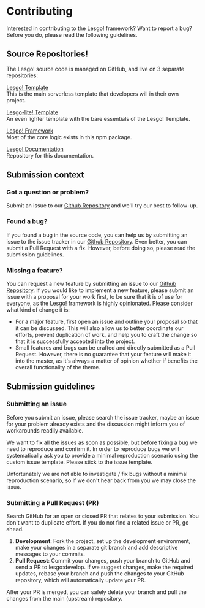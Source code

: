 # Contributing

Interested in contributing to the Lesgo! framework? Want to report a bug? Before you do, please read the following guidelines.

## Source Repositories!
The Lesgo! source code is managed on GitHub, and live on 3 separate repositories:

[Lesgo! Template](https://github.com/reflex-media/lesgo)  
This is the main serverless template that developers will in their own project.

[Lesgo-lite! Template](https://github.com/reflex-media/lesgo-lite)  
An even lighter template with the bare essentials of the Lesgo! Template.

[Lesgo! Framework](https://github.com/reflex-media/lesgo-framework)  
Most of the core logic exists in this npm package.

[Lesgo! Documentation](https://github.com/reflex-media/lesgo-docs)  
Repository for this documentation.

## Submission context

### Got a question or problem?
Submit an issue to our [Github Repository](https://github.com/reflex-media/lesgo/issues) and we'll try our best to follow-up.

### Found a bug?
If you found a bug in the source code, you can help us by submitting an issue to the issue tracker in our [Github Repository](https://github.com/reflex-media/lesgo). Even better, you can submit a Pull Request with a fix. However, before doing so, please read the submission guidelines.

### Missing a feature?
You can request a new feature by submitting an issue to our [Github Repository](https://github.com/reflex-media/lesgo/issues). If you would like to implement a new feature, please submit an issue with a proposal for your work first, to be sure that it is of use for everyone, as the Lesgo! framework is highly opinionated. Please consider what kind of change it is:

- For a major feature, first open an issue and outline your proposal so that it can be discussed. This will also allow us to better coordinate our efforts, prevent duplication of work, and help you to craft the change so that it is successfully accepted into the project.
- Small features and bugs can be crafted and directly submitted as a Pull Request. However, there is no guarantee that your feature will make it into the master, as it's always a matter of opinion whether if benefits the overall functionality of the theme.

## Submission guidelines

### Submitting an issue
Before you submit an issue, please search the issue tracker, maybe an issue for your problem already exists and the discussion might inform you of workarounds readily available.

We want to fix all the issues as soon as possible, but before fixing a bug we need to reproduce and confirm it. In order to reproduce bugs we will systematically ask you to provide a minimal reproduction scenario using the custom issue template. Please stick to the issue template.

Unfortunately we are not able to investigate / fix bugs without a minimal reproduction scenario, so if we don't hear back from you we may close the issue.

### Submitting a Pull Request (PR)
Search GitHub for an open or closed PR that relates to your submission. You don't want to duplicate effort. If you do not find a related issue or PR, go ahead.

1. **Development**: Fork the project, set up the development environment, make your changes in a separate git branch and add descriptive messages to your commits.
2. **Pull Request**: Commit your changes, push your branch to GitHub and send a PR to lesgo:develop. If we suggest changes, make the required updates, rebase your branch and push the changes to your GitHub repository, which will automatically update your PR.

After your PR is merged, you can safely delete your branch and pull the changes from the main (upstream) repository.
